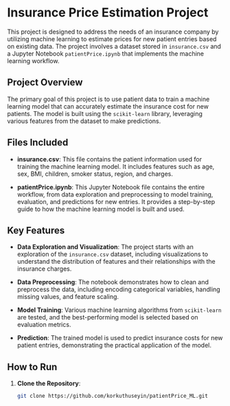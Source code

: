 # Insurance Price Estimation Project

This project is designed to address the needs of an insurance company by utilizing machine learning to estimate prices for new patient entries based on existing data. The project involves a dataset stored in `insurance.csv` and a Jupyter Notebook `patientPrice.ipynb` that implements the machine learning workflow.

## Project Overview

The primary goal of this project is to use patient data to train a machine learning model that can accurately estimate the insurance cost for new patients. The model is built using the `scikit-learn` library, leveraging various features from the dataset to make predictions.

## Files Included

- **insurance.csv**: This file contains the patient information used for training the machine learning model. It includes features such as age, sex, BMI, children, smoker status, region, and charges.

- **patientPrice.ipynb**: This Jupyter Notebook file contains the entire workflow, from data exploration and preprocessing to model training, evaluation, and predictions for new entries. It provides a step-by-step guide to how the machine learning model is built and used.

## Key Features

- **Data Exploration and Visualization**: The project starts with an exploration of the `insurance.csv` dataset, including visualizations to understand the distribution of features and their relationships with the insurance charges.

- **Data Preprocessing**: The notebook demonstrates how to clean and preprocess the data, including encoding categorical variables, handling missing values, and feature scaling.

- **Model Training**: Various machine learning algorithms from `scikit-learn` are tested, and the best-performing model is selected based on evaluation metrics.

- **Prediction**: The trained model is used to predict insurance costs for new patient entries, demonstrating the practical application of the model.

## How to Run

1. **Clone the Repository**:
   ```bash
   git clone https://github.com/korkuthuseyin/patientPrice_ML.git